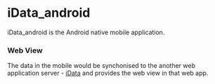 # iData_android
iData_android is the Android native mobile application.

### Web View
The data in the mobile would be synchonised to the another web application server - [iData](https://github.com/caretechsw/iData) and provides the web view in that web app.
